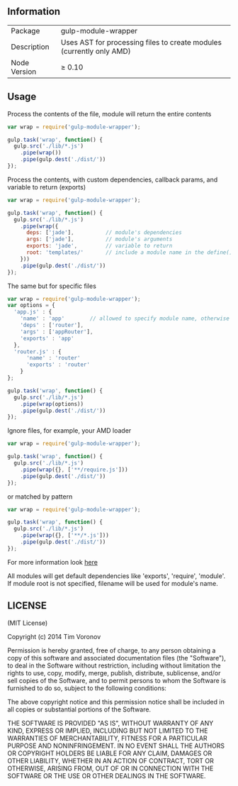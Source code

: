 ## Information

<table>
<tr>
<td>Package</td><td>gulp-module-wrapper</td>
</tr>
<tr>
<td>Description</td>
<td>Uses AST for processing files to create modules (currently only AMD)</td>
</tr>
<tr>
<td>Node Version</td>
<td>≥ 0.10</td>
</tr>
</table>

## Usage

Process the contents of the file, module will return the entire contents

```javascript
var wrap = require('gulp-module-wrapper');

gulp.task('wrap', function() {
  gulp.src('./lib/*.js')
    .pipe(wrap())
    .pipe(gulp.dest('./dist/'))
});
```

Process the contents, with custom dependencies, callback params, and variable to return (exports)

```javascript
var wrap = require('gulp-module-wrapper');

gulp.task('wrap', function() {
  gulp.src('./lib/*.js')
    .pipe(wrap({
      deps: ['jade'],          // module's dependencies
      args: ['jade'],          // module's arguments
      exports: 'jade',         // variable to return
      root: 'templates/'       // include a module name in the define() call, relative to moduleRoot
    }))
    .pipe(gulp.dest('./dist/'))
});
```

The same but for specific files

```javascript
var wrap = require('gulp-module-wrapper');
var options = {
  'app.js' : {
    'name' : 'app'        // allowed to specify module name, otherwise filename will be used
    'deps' : ['router'],
    'args' : ['appRouter'],
    'exports' : 'app'
  },
  'router.js' : {
      'name' : 'router'
      'exports' : 'router'
    }
};

gulp.task('wrap', function() {
  gulp.src('./lib/*.js')
    .pipe(wrap(options))
    .pipe(gulp.dest('./dist/'))
});
```

Ignore files, for example, your AMD loader

```javascript
var wrap = require('gulp-module-wrapper');

gulp.task('wrap', function() {
  gulp.src('./lib/*.js')
    .pipe(wrap({}, ['**/require.js']))
    .pipe(gulp.dest('./dist/'))
});
```

or matched by pattern

```javascript
var wrap = require('gulp-module-wrapper');

gulp.task('wrap', function() {
  gulp.src('./lib/*.js')
    .pipe(wrap({}, ['**/*.js']))
    .pipe(gulp.dest('./dist/'))
});
```
For more information look [here](https://github.com/robrich/gulp-match/blob/master/README.md)

All modules will get default dependencies like 'exports', 'require', 'module'.
If module root is not specified, filename will be used for module's name.

## LICENSE

(MIT License)

Copyright (c) 2014 Tim Voronov

Permission is hereby granted, free of charge, to any person obtaining
a copy of this software and associated documentation files (the
"Software"), to deal in the Software without restriction, including
without limitation the rights to use, copy, modify, merge, publish,
distribute, sublicense, and/or sell copies of the Software, and to
permit persons to whom the Software is furnished to do so, subject to
the following conditions:

The above copyright notice and this permission notice shall be
included in all copies or substantial portions of the Software.

THE SOFTWARE IS PROVIDED "AS IS", WITHOUT WARRANTY OF ANY KIND,
EXPRESS OR IMPLIED, INCLUDING BUT NOT LIMITED TO THE WARRANTIES OF
MERCHANTABILITY, FITNESS FOR A PARTICULAR PURPOSE AND
NONINFRINGEMENT. IN NO EVENT SHALL THE AUTHORS OR COPYRIGHT HOLDERS BE
LIABLE FOR ANY CLAIM, DAMAGES OR OTHER LIABILITY, WHETHER IN AN ACTION
OF CONTRACT, TORT OR OTHERWISE, ARISING FROM, OUT OF OR IN CONNECTION
WITH THE SOFTWARE OR THE USE OR OTHER DEALINGS IN THE SOFTWARE.
